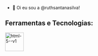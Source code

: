 - 👋 Oi eu sou a @ruthsantanasilva!

<h2>Ferramentas e Tecnologias:</h2>
<img  width ="60"  height="60" src="https://img.icons8.com/color/48/html-5--v1.png"  alt ="html-5--v1" />
          
          
 
          
          
          
          


<!---
ruthsantanasilva/ruthsantanasilva is a ✨ special ✨ repository because its `README.md` (this file) appears on your GitHub profile.
You can click the Preview link to take a look at your changes.
--->
